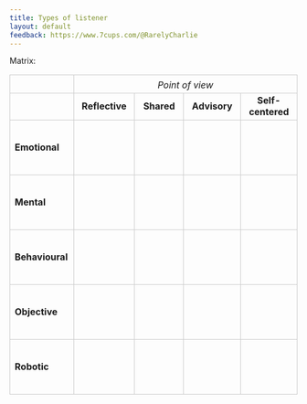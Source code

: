 ```yaml
---
title: Types of listener
layout: default
feedback: https://www.7cups.com/@RarelyCharlie
---
```

Matrix:

<style>table {border-collapse: collapse; width: 100%;}
  td {width: 11em; height: 6em; border: 1px solid #ccc;}
  tr:first-child td {text-align: center;}
  tr.c td {text-align: center;}
  tr.b td, td.b {font-weight: bold;}
  tr.i td {font-style: italic; vertical-align: bottom;}
  tr.s td {height: 2em;}
  td:first-child {width: 7em;}
  </style>
<table><tbody>
<tr class="c i s"><td></td><td colspan="4">Point of view</td></tr>
<tr class="c b s"><td></td><td>Reflective</td><td>Shared</td><td>Advisory</td><td>Self-centered</td></tr>
<tr><td class="b">Emotional</td><td></td><td></td><td></td><td></td></tr>
<tr><td class="b">Mental</td><td></td><td></td><td></td><td></td></tr>
<tr><td class="b">Behavioural</td><td></td><td></td><td></td><td></td></tr>
<tr><td class="b">Objective</td><td></td><td></td><td></td><td></td></tr>
<tr><td class="b">Robotic</td><td></td><td></td><td></td><td></td></tr>
</tbody></table>
